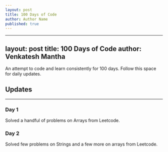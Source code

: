 ```yaml
---
layout: post
title: 100 Days of Code
author: Author Name
published: true
---
```


--- 
layout: post
title: 100 Days of Code
author: Venkatesh Mantha
---

An attempt to code and learn consistently for 100 days. Follow this space for daily updates.

## Updates 
-----
### Day 1

Solved a handful of problems on Arrays from Leetcode.

### Day 2

Solved few problems on Strings and a few more on arrays from Leetcode.
